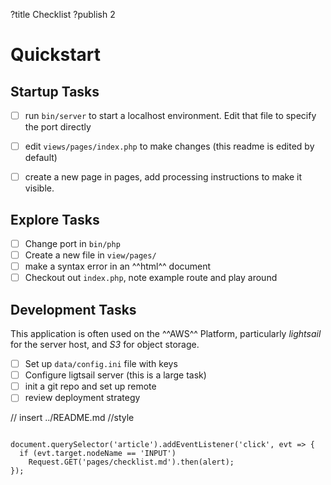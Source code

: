 ?title Checklist
?publish 2


# Quickstart

## Startup Tasks

- [ ] run `bin/server` to start a localhost environment. Edit that file to specify the port directly
- [ ] edit `views/pages/index.php` to make changes (this readme is edited by default)
- [ ] create a new page in pages, add processing instructions to make it visible.


## Explore Tasks

- [ ] Change port in `bin/php`
- [ ] Create a new file in `view/pages/`
- [ ] make a syntax error in an ^^html^^ document
- [ ] Checkout out `index.php`, note example route and play around

## Development Tasks

This application is often used on the ^^AWS^^ Platform, particularly *lightsail* for the server host, and *S3* for object storage.

- [ ] Set up `data/config.ini` file with keys
- [ ] Configure ligtsail server (this is a large task)
- [ ] init a git repo and set up remote
- [ ] review deployment strategy

// insert ../README.md //style

``` script

document.querySelector('article').addEventListener('click', evt => {
  if (evt.target.nodeName == 'INPUT')
    Request.GET('pages/checklist.md').then(alert);
});

```